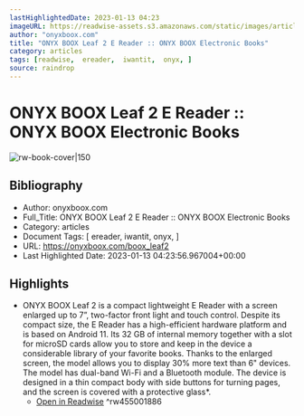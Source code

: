 ```yaml
---
lastHighlightedDate: 2023-01-13 04:23
imageURL: https://readwise-assets.s3.amazonaws.com/static/images/article4.6bc1851654a0.png
author: "onyxboox.com"
title: "ONYX BOOX Leaf 2 E Reader :: ONYX BOOX Electronic Books"
category: articles
tags: [readwise,  ereader,  iwantit,  onyx, ]
source: raindrop
---
```

# ONYX BOOX Leaf 2 E Reader :: ONYX BOOX Electronic Books

![rw-book-cover|150](https://readwise-assets.s3.amazonaws.com/static/images/article4.6bc1851654a0.png)

## Bibliography
- Author: onyxboox.com
- Full_Title: ONYX BOOX Leaf 2 E Reader :: ONYX BOOX Electronic Books
- Category: articles
- Document Tags: [ ereader,  iwantit,  onyx, ]
- URL: https://onyxboox.com/boox_leaf2
- Last Highlighted Date: 2023-01-13 04:23:56.967004+00:00

## Highlights
- ONYX BOOX Leaf 2 is a compact lightweight E Reader with a screen enlarged up to 7”, two-factor front light and touch control. Despite its compact size, the E Reader has a high-efficient hardware platform and is based on Android 11. Its 32 GB of internal memory together with a slot for microSD cards allow you to store and keep in the device a considerable library of your favorite books. Thanks to the enlarged screen, the model allows you to display 30% more text than 6" devices. The model has dual-band Wi-Fi and a Bluetooth module. The device is designed in a thin compact body with side buttons for turning pages, and the screen is covered with a protective glass*.
    - [Open in Readwise](https://readwise.io/open/455001886)
^rw455001886


